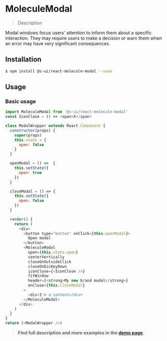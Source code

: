# MoleculeModal

> Description

Modal windows focus users' attention to inform them about a specific interaction. They may require users to make a decision or warn them when an error may have very significant consequences.


## Installation

```sh
$ npm install @s-ui/react-molecule-modal --save
```

## Usage

### Basic usage
```js
import MoleculeModal from '@s-ui/react-molecule-modal'
const IconClose = () => <span>X</span>

class ModalWrapper extends React.Component {
  constructor(props) {
    super(props)
    this.state = {
      open: false
    }
  }

  openModal = () =>  {
    this.setState({
      open: true
    })
  }

  closeModal = () => {
    this.setState({
      open: false
    })
  }

  render() {
    return (
      <div>
        <button type="button" onClick={this.openModal}>
          Open modal
        </button>
        <MoleculeModal
          open={this.state.open}
          centerVertically
          closeOnOutsideClick
          closeOnEscKeyDown
          iconClose={<IconClose />}
          fitWindow
          header={<strong>My new brand modal</strong>}
          onClose={this.closeModal}
        >
          <div>I'm a content</div>
        </MoleculeModal>
      </div>
    )
  }
}
return (<ModalWrapper />)
```


> **Find full description and more examples in the [demo page](#).**
